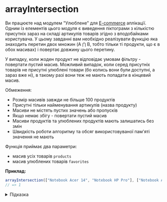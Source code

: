 # arrayIntersection

Ви працюєте над модулем "Улюблене" для [E-commerce](https://uk.wikipedia.org/wiki/%D0%95%D0%BB%D0%B5%D0%BA%D1%82%D1%80%D0%BE%D0%BD%D0%BD%D0%B0_%D0%BA%D0%BE%D0%BC%D0%B5%D1%80%D1%86%D1%96%D1%8F) аплікації. Одним із елементів цього модуля є виведення піктограми з кількістю присутніх зараз на складі артикулів товарів згідно з вподобайками користувача. У цьому завданні вам необхідно реалізувати функцію яка знаходить перетин двох множин (A ⋂ B, тобто тільки ті продукти, що є в обох масивах) і повертає довжину цього перетину.

У випадку, коли жоден продукт не відповідає умовам фільтру - повертати пустий масив. Можливий випадок, коли серед присутніх товарів не присутні улюблені товари (бо колись вони були доступні, а зараз вже ні), в такому разі вони теж не мають попадати в кінцевий масив.

Обмеження:

- Розмір масивів завжди не більше 100 продуктів
- Присутні тільки найменування артикулів (назва продукту)
- Масиви не містять пустих значень або пропусків
- Якщо немає збігу - повертати пустий масив
- Масиви продуктів та улюблених продуктів мають залишатись без змін
- Швидкість роботи алгоритму та обсяг використовуваної пам'яті значення не мають

Функція приймає два параметри:

- масив усіх товарів `products`
- масив улюблених товарів `favorites`

**Приклад:**

```js
arrayIntersection(["Notebook Acer 14", "Notebook HP Pro"], ["Notebook Acer 14", "Display LG 21"]);
// => 1
```

<details>
  <summary>Підказка</summary>

---

  ## Алгоритм дій

  1. Якщо масив `products` або `favorites` пустий, то повернути 0
  1. Інакше для кожного елементу масиву `favorites` перевірити наявність його в масиві `products`
  1. У разі збігу - додати до кінцевого масиву
  1. Повернути результат

  Зверніть увагу на:

- [Array.prototype.length](https://developer.mozilla.org/docs/Web/JavaScript/Reference/Global_Objects/Array/length)
- [Array.prototype.filter()](https://developer.mozilla.org/docs/Web/JavaScript/Reference/Global_Objects/Array/filter)
  - [Array.prototype.includes()](https://developer.mozilla.org/docs/Web/JavaScript/Reference/Global_Objects/Array/includes)

</details>
